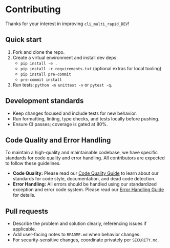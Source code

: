 # Contributing

Thanks for your interest in improving `cli_multi_rapid_DEV`!

## Quick start

1. Fork and clone the repo.
2. Create a virtual environment and install dev deps:
   - `pip install -e .`
   - `pip install -r requirements.txt` (optional extras for local tooling)
   - `pip install pre-commit`
   - `pre-commit install`
3. Run tests: `python -m unittest -v` or `pytest -q`.

## Development standards

- Keep changes focused and include tests for new behavior.
- Run formatting, linting, type checks, and tests locally before pushing.
- Ensure CI passes; coverage is gated at 80%.

## Code Quality and Error Handling

To maintain a high-quality and maintainable codebase, we have specific standards for code quality and error handling. All contributors are expected to follow these guidelines.

- **Code Quality:** Please read our [Code Quality Guide](docs/development/code-quality.md) to learn about our standards for code style, documentation, and dead code detection.
- **Error Handling:** All errors should be handled using our standardized exception and error code system. Please read our [Error Handling Guide](docs/development/error-handling.md) for details.

## Pull requests

- Describe the problem and solution clearly, referencing issues if applicable.
- Add user-facing notes to `README.md` when behavior changes.
- For security-sensitive changes, coordinate privately per `SECURITY.md`.

